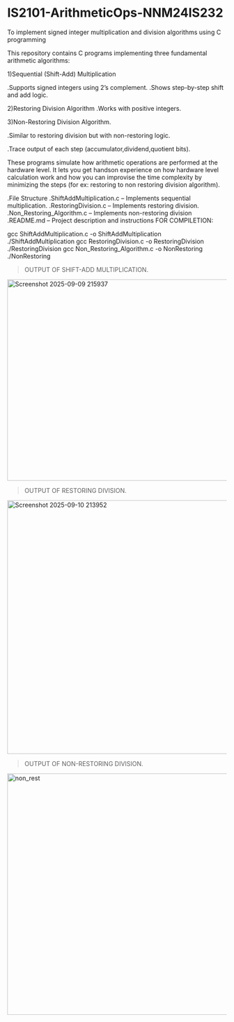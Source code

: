 # IS2101-ArithmeticOps-NNM24IS232
To implement signed integer multiplication and division algorithms using C programming

This repository contains C programs implementing three fundamental arithmetic algorithms:

1)Sequential (Shift-Add) Multiplication

.Supports signed integers using 2’s complement.
.Shows step-by-step shift and add logic.

2)Restoring Division Algorithm
.Works with positive integers.

3)Non-Restoring Division Algorithm.

.Similar to restoring division but with non-restoring logic.

.Trace output of each step (accumulator,dividend,quotient bits).

These programs simulate how arithmetic operations are performed at the hardware level. It lets you get handson experience on how hardware level calculation work and how you can improvise the time complexity by minimizing the steps (for ex: restoring to non restoring division algorithm).

.File Structure
.ShiftAddMultiplication.c – Implements sequential multiplication.
.RestoringDivision.c – Implements restoring division.
.Non_Restoring_Algorithm.c – Implements non-restoring division
.README.md – Project description and instructions
FOR COMPILETION:

gcc ShiftAddMultiplication.c -o ShiftAddMultiplication
./ShiftAddMultiplication
gcc RestoringDivision.c -o RestoringDivision
./RestoringDivision
gcc Non_Restoring_Algorithm.c -o NonRestoring
./NonRestoring

>OUTPUT OF SHIFT-ADD MULTIPLICATION.
<img width="975" height="462" alt="Screenshot 2025-09-09 215937" src="https://github.com/user-attachments/assets/512f53b6-75c2-4a61-bd24-8554a018a405" />

>OUTPUT OF RESTORING DIVISION.
<img width="1039" height="582" alt="Screenshot 2025-09-10 213952" src="https://github.com/user-attachments/assets/3c179f36-3791-4ca1-882e-406a603895fd" />

>OUTPUT OF NON-RESTORING DIVISION.
<img width="1044" height="554" alt="non_rest" src="https://github.com/user-attachments/assets/a15f4650-675c-435b-b47c-62d1d8070179" />









